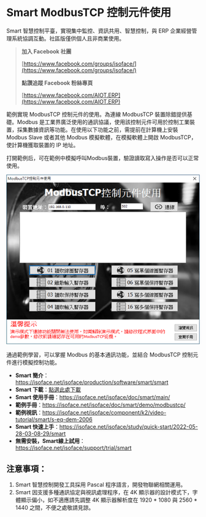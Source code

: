 # Smart ModbusTCP 控制元件使用

Smart 智慧控制平臺，實現集中監控、資訊共用、智慧控制，與 ERP 企業經營管理系統協調互動。社區版僅供個人且非商業使用。

> **加入 Facebook 社團**
>
> [https://www.facebook.com/groups/isoface/](https://www.facebook.com/groups/isoface/)
> 
> **點讚追蹤 Facebook 粉絲專頁**
> 
> [https://www.facebook.com/AIOT.ERP](https://www.facebook.com/AIOT.ERP)

範例實現 ModbusTCP 控制元件的使用。為連線 ModbusTCP 裝置除錯提供基礎。Modbus 是工業界廣泛使用的通訊協議，使用該控制元件可用於控制工業裝置，採集數據資訊等功能。在使用以下功能之前，需提前在計算機上安裝 Modbus Slave 或者其他 Modbus 模擬軟體，在模擬軟體上開啟 ModbusTCP，使計算機獲取裝置的 IP 地址。

打開範例后，可在範例中模擬呼叫Modbus裝置，驗證讀取寫入操作是否可以正常使用。

![](images/20220923173832.png)

通過範例學習，可以掌握 Modbus 的基本通訊功能，並結合 ModbusTCP 控制元件進行模擬控制功能。

* **Smart 簡介**：https://isoface.net/isoface/production/software/smart/smart
* **Smart 下載**：[點選此處下載](https://github.com/isoface-iot/Smart/releases/latest)
* **Smart 使用手冊**：https://isoface.net/isoface/doc/smart/main/
* **範例手冊**：https://isoface.net/isoface/doc/smart/demo/modbustcp/
* **範例視訊**：https://isoface.net/isoface/component/k2/video-tutorial/smart/s-eq-dem-2006
* **Smart 快速上手**：https://isoface.net/isoface/study/quick-start/2022-05-28-03-08-29/smart
* **無需安裝，Smart線上試用**：https://isoface.net/isoface/support/trial/smart

## 注意事項：
1. Smart 智慧控制開發工具採用 Pascal 程序語言，開發物聯網相關運用。
2. Smart 因支援多種通訊協定與視訊處理程序，在 4K 顯示器的設計模式下，字體顯示偏小，如不適應請先調整 4K 顯示器解析度在 1920 * 1080 與 2560 * 1440 之間，不便之處敬請見諒。